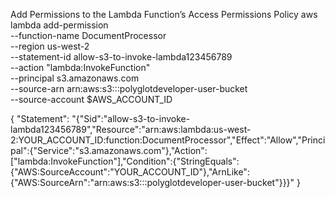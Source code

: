 Add Permissions to the Lambda Function’s Access Permissions Policy
aws lambda add-permission \
--function-name DocumentProcessor \
--region us-west-2 \
--statement-id allow-s3-to-invoke-lambda123456789 \
--action "lambda:InvokeFunction" \
--principal s3.amazonaws.com \
--source-arn arn:aws:s3:::polyglotdeveloper-user-bucket \
--source-account $AWS_ACCOUNT_ID

{
    "Statement": "{\"Sid\":\"allow-s3-to-invoke-lambda123456789\",\"Resource\":\"arn:aws:lambda:us-west-2:YOUR_ACCOUNT_ID:function:DocumentProcessor\",\"Effect\":\"Allow\",\"Principal\":{\"Service\":\"s3.amazonaws.com\"},\"Action\":[\"lambda:InvokeFunction\"],\"Condition\":{\"StringEquals\":{\"AWS:SourceAccount\":\"YOUR_ACCOUNT_ID\"},\"ArnLike\":{\"AWS:SourceArn\":\"arn:aws:s3:::polyglotdeveloper-user-bucket\"}}}"
}

